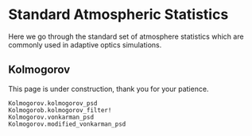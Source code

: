 # Standard Atmospheric Statistics

Here we go through the standard set of atmosphere statistics which are commonly used in adaptive optics simulations.

## Kolmogorov

This page is under construction, thank you for your patience.

```@docs
Kolmogorov.kolmogorov_psd
Kolmogorob.kolmogorov_filter!
Kolmogorov.vonkarman_psd
Kolmogorov.modified_vonkarman_psd
```